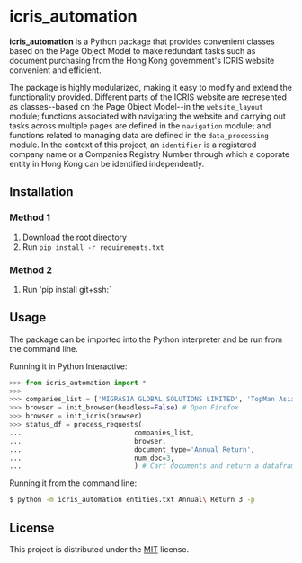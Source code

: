 # icris_automation

**icris_automation** is a Python package that  provides convenient classes based on the Page Object Model to make redundant tasks such as document purchasing from the Hong Kong government's ICRIS website convenient and efficient. 

The package is highly modularized, making it easy to modify and extend the functionality provided. Different parts of the ICRIS website are represented as classes--based on the Page Object Model--in the `website_layout` module; functions associated with navigating the website and carrying out tasks across multiple pages are defined in the `navigation` module; and functions related to managing data are defined in the `data_processing` module. In the context of this project, an `identifier` is a registered company name or a Companies Registry Number through which a coporate entity in Hong Kong can be identified independently.

## Installation

### Method 1
1. Download the root directory
2. Run `pip install -r requirements.txt`

### Method 2

1. Run 'pip install git+ssh:`

## Usage

The package can be imported into the Python interpreter and be run from the command line. 

Running it in Python Interactive:
```Python
>>> from icris_automation import *
>>> 
>>> companies_list = ['MIGRASIA GLOBAL SOLUTIONS LIMITED', 'TopMan Asia Limited']
>>> browser = init_browser(headless=False) # Open Firefox
>>> browser = init_icris(browser)
>>> status_df = process_requests(
...                            companies_list,
...                            browser,
...                            document_type='Annual Return',
...                            num_doc=3,
...                            ) # Cart documents and return a dataframe containing information about the process
```

Running it from the command line:
```Bash
$ python -m icris_automation entities.txt Annual\ Return 3 -p
```

## License

This project is distributed under the [MIT]() license. 
